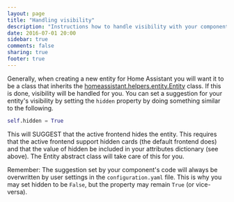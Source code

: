 ```yaml
---
layout: page
title: "Handling visibility"
description: "Instructions how to handle visibility with your component."
date: 2016-07-01 20:00
sidebar: true
comments: false
sharing: true
footer: true
---
```


Generally, when creating a new entity for Home Assistant you will want it to be a class that inherits the [homeassistant.helpers.entity.Entity](https://github.com/home-assistant/home-assistant/blob/master/homeassistant/helpers/entity.py) class. If this is done, visibility will be handled for you. 
You can set a suggestion for your entity's visibility by setting the `hidden` property by doing something similar to the following.

```python
self.hidden = True
```

This will SUGGEST that the active frontend hides the entity. This requires that the active frontend support hidden cards (the default frontend does) and that the value of hidden be included in your attributes dictionary (see above). The Entity abstract class will take care of this for you.

Remember: The suggestion set by your component's code will always be overwritten by user settings in the `configuration.yaml` file. This is why you may set hidden to be `False`, but the property may remain `True` (or vice-versa).
